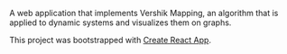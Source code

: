 A web application that implements Vershik Mapping, an algorithm that is applied to dynamic systems and visualizes them on graphs.

This project was bootstrapped with [Create React App](https://github.com/facebook/create-react-app).
